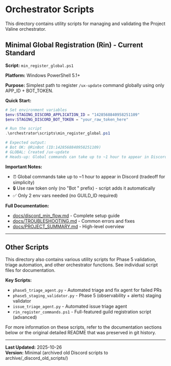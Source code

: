 # Orchestrator Scripts

This directory contains utility scripts for managing and validating the Project Valine orchestrator.

## Minimal Global Registration (Rin) - Current Standard

**Script:** `min_register_global.ps1`

**Platform:** Windows PowerShell 5.1+

**Purpose:** Simplest path to register `/ux-update` command globally using only APP_ID + BOT_TOKEN.

**Quick Start:**

```powershell
# Set environment variables
$env:STAGING_DISCORD_APPLICATION_ID = "1428568840958251109"
$env:STAGING_DISCORD_BOT_TOKEN = "your_raw_token_here"

# Run the script
.\orchestrator\scripts\min_register_global.ps1

# Expected output:
# Bot OK: @RinBot (ID:1428568840958251109)
# GLOBAL: Created /ux-update
# Heads-up: Global commands can take up to ~1 hour to appear in Discord UI
```

**Important Notes:**
- ⏰ Global commands take up to ~1 hour to appear in Discord (tradeoff for simplicity)
- 🔒 Use raw token only (no "Bot " prefix) - script adds it automatically
- ✅ Only 2 env vars needed (no GUILD_ID required)

**Full Documentation:**
- [docs/discord_min_flow.md](../../docs/discord_min_flow.md) - Complete setup guide
- [docs/TROUBLESHOOTING.md](../../docs/TROUBLESHOOTING.md) - Common errors and fixes
- [docs/PROJECT_SUMMARY.md](../../docs/PROJECT_SUMMARY.md) - High-level overview

---

## Other Scripts

This directory also contains various utility scripts for Phase 5 validation, triage automation, and other orchestrator functions. See individual script files for documentation.

**Key Scripts:**

- `phase5_triage_agent.py` - Automated triage and fix agent for failed PRs
- `phase5_staging_validator.py` - Phase 5 (observability + alerts) staging validator
- `issue_triage_agent.py` - Automated issue triage agent
- `rin_register_commands.ps1` - Full-featured guild registration script (advanced)

For more information on these scripts, refer to the documentation sections below or the original detailed README that was preserved in git history.

---

**Last Updated:** 2025-10-26  
**Version:** Minimal (archived old Discord scripts to archive/_discord_old_scripts/)

